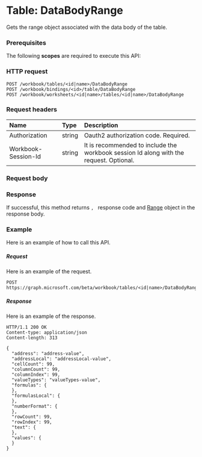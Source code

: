 # Table: DataBodyRange

Gets the range object associated with the data body of the table.
### Prerequisites
The following **scopes** are required to execute this API: 
### HTTP request
<!-- { "blockType": "ignored" } -->
```http
POST /workbook/tables/<id|name>/DataBodyRange
POST /workbook/bindings/<id>/table/DataBodyRange
POST /workbook/worksheets/<id|name>/tables/<id|name>/DataBodyRange

```
### Request headers
| Name       | Type | Description|
|:---------------|:--------|:----------|
| Authorization  |string | Oauth2 authorization code. Required.| 
| Workbook-Session-Id  |string |It is recommended to include the workbook session Id along with the request. Optional.|

### Request body

### Response
If successful, this method returns `, ` response code and [Range](../resources/range.md) object in the response body.

### Example
Here is an example of how to call this API.
##### Request
Here is an example of the request.
<!-- {
  "blockType": "request",
  "name": "table_databodyrange"
}-->
```http
POST https://graph.microsoft.com/beta/workbook/tables/<id|name>/DataBodyRange
```

##### Response
Here is an example of the response.
<!-- {
  "blockType": "response",
  "truncated": false,
  "@odata.type": "microsoft.graph.range"
} -->
```http
HTTP/1.1 200 OK
Content-type: application/json
Content-length: 313

{
  "address": "address-value",
  "addressLocal": "addressLocal-value",
  "cellCount": 99,
  "columnCount": 99,
  "columnIndex": 99,
  "valueTypes": "valueTypes-value",
  "formulas": {
  },
  "formulasLocal": {
  },
  "numberFormat": {
  },
  "rowCount": 99,
  "rowIndex": 99,
  "text": {
  },
  "values": {
  }
}
```

<!-- uuid: 8fcb5dbc-d5aa-4681-8e31-b001d5168d79
2015-10-25 14:57:30 UTC -->
<!-- {
  "type": "#page.annotation",
  "description": "Table: DataBodyRange",
  "keywords": "",
  "section": "documentation",
  "tocPath": ""
}-->